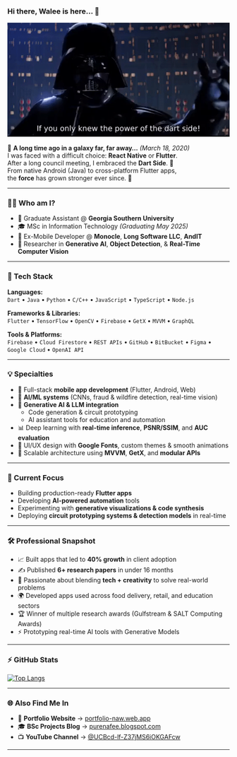 ### Hi there, Walee is here... 👋

[![](https://github.com/NafeeWalee/NafeeWalee/blob/master/dartSide.gif)](#)

🚀 **A long time ago in a galaxy far, far away…** *(March 18, 2020)*  
I was faced with a difficult choice: **React Native** or **Flutter**.  
After a long council meeting, I embraced the **Dart Side**. 🌌  
From native Android (Java) to cross-platform Flutter apps,  
the **force** has grown stronger ever since. 💙

---

### 👨‍💻 Who am I?
- 🧠 Graduate Assistant @ **Georgia Southern University**  
- 🎓 MSc in Information Technology *(Graduating May 2025)*  
- 📱 Ex-Mobile Developer @ **Monocle**, **Long Software LLC**, **AndIT**  
- 🧪 Researcher in **Generative AI**, **Object Detection**, & **Real-Time Computer Vision**

---

### 🧰 Tech Stack

**Languages:**  
`Dart` • `Java` • `Python` • `C/C++` • `JavaScript` • `TypeScript` • `Node.js`  

**Frameworks & Libraries:**  
`Flutter` • `TensorFlow` • `OpenCV` • `Firebase` • `GetX` • `MVVM` • `GraphQL`

**Tools & Platforms:**  
`Firebase` • `Cloud Firestore` • `REST APIs` • `GitHub` • `BitBucket` • `Figma` • `Google Cloud` • `OpenAI API`

---

### 💡 Specialties
- 📱 Full-stack **mobile app development** (Flutter, Android, Web)  
- 🧠 **AI/ML systems** (CNNs, fraud & wildfire detection, real-time vision)  
- 🤖 **Generative AI & LLM integration**  
  - Code generation & circuit prototyping  
  - AI assistant tools for education and automation  
- 📊 Deep learning with **real-time inference**, **PSNR/SSIM**, and **AUC evaluation**  
- 🎨 UI/UX design with **Google Fonts**, custom themes & smooth animations  
- 🔧 Scalable architecture using **MVVM**, **GetX**, and **modular APIs**

---

### 🚀 Current Focus
- Building production-ready **Flutter apps**  
- Developing **AI-powered automation** tools  
- Experimenting with **generative visualizations & code synthesis**  
- Deploying **circuit prototyping systems & detection models** in real-time

---

### 🛠 Professional Snapshot
- 📈 Built apps that led to **40% growth** in client adoption  
- ✍️ Published **6+ research papers** in under 16 months  
- 🎯 Passionate about blending **tech + creativity** to solve real-world problems  
- 🌍 Developed apps used across food delivery, retail, and education sectors
- 🏆 Winner of multiple research awards (Gulfstream & SALT Computing Awards)
- ⚡ Prototyping real-time AI tools with Generative Models
  
---

### ⚡ GitHub Stats
[![Top Langs](https://github-readme-stats.vercel.app/api/top-langs/?username=NafeeWalee&layout=compact)](https://github.com/NafeeWalee/github-readme-stats)

---

### 🌐 Also Find Me In
- 🔗 **Portfolio Website** → [portfolio-naw.web.app](https://portfolio-naw.web.app/)
- 🎓 **BSc Projects Blog** → [purenafee.blogspot.com](https://purenafee.blogspot.com)
- 📺 **YouTube Channel** → [@UCBcd-lf-Z37jMS6iOKGAFcw](https://www.youtube.com/channel/UCBcd-lf-Z37jMS6iOKGAFcw)

---

<!-- Tech keywords for search indexing -->
[flutter]: https://www.google.com/search?q=flutter  
[dart]: https://www.google.com/search?q=dart  
[graphql]: https://www.google.com/search?q=graphql  
[nodejs]: https://www.google.com/search?q=nodejs  
[mysql]: https://www.google.com/search?q=mysql  
[mongodb]: https://www.google.com/search?q=mongodb  
[firebase]: https://www.google.com/search?q=firebase  
[android studio]: https://www.google.com/search?q=androidstudio  
[xcode]: https://www.google.com/search?q=xcode  
